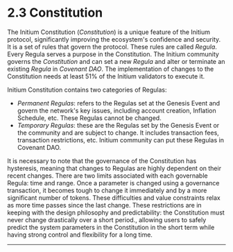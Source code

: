 # 2.3 Constitution



The Initium Constitution (_Constitution_) is a unique feature of the Initium protocol, significantly improving the ecosystem's confidence and security. It is a set of rules that govern the protocol. These rules are called _Regula_. Every Regula serves a purpose in the Constitution. The Initium community governs the _Constitution_ and can set a new _Regula_ and alter or terminate an existing _Regula_ in _Covenant DAO_. The implementation of changes to the Constitution needs at least 51% of the Initium validators to execute it.

Initium Constitution contains two categories of Regulas:

* _Permanent Regulas_: refers to the Regulas set at the Genesis Event and govern the network's key issues, including account creation, Inflation Schedule, etc. These Regulas cannot be changed.&#x20;
* _Temporary Regulas_: these are the Regulas set by the Genesis Event or the community and are subject to change. It includes transaction fees, transaction restrictions, etc. Initium community can put these Regulas in Covenant DAO.&#x20;

It is necessary to note that the governance of the Constitution has hysteresis, meaning that changes to Regulas are highly dependent on their recent changes. There are two limits associated with each governable Regula: time and range. Once a parameter is changed using a governance transaction, it becomes tough to change it immediately and by a more significant number of tokens. These difficulties and value constraints relax as more time passes since the last change. These restrictions are in keeping with the design philosophy and predictability: the Constitution must never change drastically over a short period., allowing users to safely predict the system parameters in the Constitution in the short term while having strong control and flexibility for a long time. &#x20;

****
